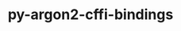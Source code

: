 ---
title: "py-argon2-cffi-bindings"
layout: cache
categories: [package, develop]
meta: {"versions": ["21.2.0"], "compilers": ["gcc@=11.1.0", "gcc@=11.4.0", "gcc@=9.4.0", "oneapi@=2023.2.0"], "oss": ["ubuntu20.04"], "platforms": ["linux"], "targets": ["neoverse_v1", "ppc64le", "x86_64_v3"], "stacks": ["data-vis-sdk", "e4s", "e4s-neoverse_v1", "e4s-oneapi", "e4s-power", "root"], "num_specs": 56, "num_specs_by_stack": {"e4s-neoverse_v1": 8, "root": 56, "e4s-power": 8, "data-vis-sdk": 8, "e4s": 20, "e4s-oneapi": 12}}
spec_details: [{"hash": "qtv2nhpyw34nysmmnnqnldjksrsxk2hz", "compiler": "gcc@=11.4.0", "versions": ["21.2.0"], "os": "ubuntu20.04", "platform": "linux", "target": "neoverse_v1", "variants": ["build_system=python_pip"], "stacks": ["e4s-neoverse_v1", "root"], "size": "-", "tarball": "https://binaries.spack.io/develop/build_cache/linux-ubuntu20.04-neoverse_v1/gcc-11.4.0/py-argon2-cffi-bindings-21.2.0/linux-ubuntu20.04-neoverse_v1-gcc-11.4.0-py-argon2-cffi-bindings-21.2.0-qtv2nhpyw34nysmmnnqnldjksrsxk2hz.spack"}, {"hash": "w5goummsyzom4rjxzrsroawgnqvdd26l", "compiler": "gcc@=11.4.0", "versions": ["21.2.0"], "os": "ubuntu20.04", "platform": "linux", "target": "neoverse_v1", "variants": ["build_system=python_pip"], "stacks": ["e4s-neoverse_v1", "root"], "size": "-", "tarball": "https://binaries.spack.io/develop/build_cache/linux-ubuntu20.04-neoverse_v1/gcc-11.4.0/py-argon2-cffi-bindings-21.2.0/linux-ubuntu20.04-neoverse_v1-gcc-11.4.0-py-argon2-cffi-bindings-21.2.0-w5goummsyzom4rjxzrsroawgnqvdd26l.spack"}, {"hash": "jxcumcmscjzixh72svc66wal4oq7mrln", "compiler": "gcc@=11.4.0", "versions": ["21.2.0"], "os": "ubuntu20.04", "platform": "linux", "target": "neoverse_v1", "variants": ["build_system=python_pip"], "stacks": ["e4s-neoverse_v1", "root"], "size": "-", "tarball": "https://binaries.spack.io/develop/build_cache/linux-ubuntu20.04-neoverse_v1/gcc-11.4.0/py-argon2-cffi-bindings-21.2.0/linux-ubuntu20.04-neoverse_v1-gcc-11.4.0-py-argon2-cffi-bindings-21.2.0-jxcumcmscjzixh72svc66wal4oq7mrln.spack"}, {"hash": "djl2q6s2ad26qvhqw6bil345nbcjhne3", "compiler": "gcc@=11.4.0", "versions": ["21.2.0"], "os": "ubuntu20.04", "platform": "linux", "target": "neoverse_v1", "variants": ["build_system=python_pip"], "stacks": ["e4s-neoverse_v1", "root"], "size": "-", "tarball": "https://binaries.spack.io/develop/build_cache/linux-ubuntu20.04-neoverse_v1/gcc-11.4.0/py-argon2-cffi-bindings-21.2.0/linux-ubuntu20.04-neoverse_v1-gcc-11.4.0-py-argon2-cffi-bindings-21.2.0-djl2q6s2ad26qvhqw6bil345nbcjhne3.spack"}, {"hash": "6wz6c33t4yn4doowmys35ml5nurzxt2c", "compiler": "gcc@=11.4.0", "versions": ["21.2.0"], "os": "ubuntu20.04", "platform": "linux", "target": "neoverse_v1", "variants": ["build_system=python_pip"], "stacks": ["e4s-neoverse_v1", "root"], "size": "-", "tarball": "https://binaries.spack.io/develop/build_cache/linux-ubuntu20.04-neoverse_v1/gcc-11.4.0/py-argon2-cffi-bindings-21.2.0/linux-ubuntu20.04-neoverse_v1-gcc-11.4.0-py-argon2-cffi-bindings-21.2.0-6wz6c33t4yn4doowmys35ml5nurzxt2c.spack"}, {"hash": "fb6l5x44owxzh55otzdgxsdnlsxmehb5", "compiler": "gcc@=11.4.0", "versions": ["21.2.0"], "os": "ubuntu20.04", "platform": "linux", "target": "neoverse_v1", "variants": ["build_system=python_pip"], "stacks": ["e4s-neoverse_v1", "root"], "size": "-", "tarball": "https://binaries.spack.io/develop/build_cache/linux-ubuntu20.04-neoverse_v1/gcc-11.4.0/py-argon2-cffi-bindings-21.2.0/linux-ubuntu20.04-neoverse_v1-gcc-11.4.0-py-argon2-cffi-bindings-21.2.0-fb6l5x44owxzh55otzdgxsdnlsxmehb5.spack"}, {"hash": "rmfu4wxcwt5ecxum6j6kusd5sqtq5iuc", "compiler": "gcc@=11.4.0", "versions": ["21.2.0"], "os": "ubuntu20.04", "platform": "linux", "target": "neoverse_v1", "variants": ["build_system=python_pip"], "stacks": ["e4s-neoverse_v1", "root"], "size": "-", "tarball": "https://binaries.spack.io/develop/build_cache/linux-ubuntu20.04-neoverse_v1/gcc-11.4.0/py-argon2-cffi-bindings-21.2.0/linux-ubuntu20.04-neoverse_v1-gcc-11.4.0-py-argon2-cffi-bindings-21.2.0-rmfu4wxcwt5ecxum6j6kusd5sqtq5iuc.spack"}, {"hash": "kzjz26fugiknda7af4th63ujn5xcswv5", "compiler": "gcc@=11.4.0", "versions": ["21.2.0"], "os": "ubuntu20.04", "platform": "linux", "target": "neoverse_v1", "variants": ["build_system=python_pip"], "stacks": ["e4s-neoverse_v1", "root"], "size": "-", "tarball": "https://binaries.spack.io/develop/build_cache/linux-ubuntu20.04-neoverse_v1/gcc-11.4.0/py-argon2-cffi-bindings-21.2.0/linux-ubuntu20.04-neoverse_v1-gcc-11.4.0-py-argon2-cffi-bindings-21.2.0-kzjz26fugiknda7af4th63ujn5xcswv5.spack"}, {"hash": "t5blhvzngtansumhrvobxvbdbw27wudk", "compiler": "gcc@=9.4.0", "versions": ["21.2.0"], "os": "ubuntu20.04", "platform": "linux", "target": "ppc64le", "variants": ["build_system=python_pip"], "stacks": ["root", "e4s-power"], "size": "-", "tarball": "https://binaries.spack.io/develop/build_cache/linux-ubuntu20.04-ppc64le/gcc-9.4.0/py-argon2-cffi-bindings-21.2.0/linux-ubuntu20.04-ppc64le-gcc-9.4.0-py-argon2-cffi-bindings-21.2.0-t5blhvzngtansumhrvobxvbdbw27wudk.spack"}, {"hash": "vvhe6kkpfyj4bxdfh4t7ouaxjytqnxjl", "compiler": "gcc@=9.4.0", "versions": ["21.2.0"], "os": "ubuntu20.04", "platform": "linux", "target": "ppc64le", "variants": ["build_system=python_pip"], "stacks": ["root", "e4s-power"], "size": "-", "tarball": "https://binaries.spack.io/develop/build_cache/linux-ubuntu20.04-ppc64le/gcc-9.4.0/py-argon2-cffi-bindings-21.2.0/linux-ubuntu20.04-ppc64le-gcc-9.4.0-py-argon2-cffi-bindings-21.2.0-vvhe6kkpfyj4bxdfh4t7ouaxjytqnxjl.spack"}, {"hash": "b73gyln7oske6njy4awfubgwyxbad25l", "compiler": "gcc@=9.4.0", "versions": ["21.2.0"], "os": "ubuntu20.04", "platform": "linux", "target": "ppc64le", "variants": ["build_system=python_pip"], "stacks": ["root", "e4s-power"], "size": "-", "tarball": "https://binaries.spack.io/develop/build_cache/linux-ubuntu20.04-ppc64le/gcc-9.4.0/py-argon2-cffi-bindings-21.2.0/linux-ubuntu20.04-ppc64le-gcc-9.4.0-py-argon2-cffi-bindings-21.2.0-b73gyln7oske6njy4awfubgwyxbad25l.spack"}, {"hash": "xld66lmfrasz47a34t6ht53dfy4tlyoe", "compiler": "gcc@=9.4.0", "versions": ["21.2.0"], "os": "ubuntu20.04", "platform": "linux", "target": "ppc64le", "variants": ["build_system=python_pip"], "stacks": ["root", "e4s-power"], "size": "-", "tarball": "https://binaries.spack.io/develop/build_cache/linux-ubuntu20.04-ppc64le/gcc-9.4.0/py-argon2-cffi-bindings-21.2.0/linux-ubuntu20.04-ppc64le-gcc-9.4.0-py-argon2-cffi-bindings-21.2.0-xld66lmfrasz47a34t6ht53dfy4tlyoe.spack"}, {"hash": "6u56q3tqj5kniq3pddkd2r2ih3oiptwi", "compiler": "gcc@=9.4.0", "versions": ["21.2.0"], "os": "ubuntu20.04", "platform": "linux", "target": "ppc64le", "variants": ["build_system=python_pip"], "stacks": ["root", "e4s-power"], "size": "-", "tarball": "https://binaries.spack.io/develop/build_cache/linux-ubuntu20.04-ppc64le/gcc-9.4.0/py-argon2-cffi-bindings-21.2.0/linux-ubuntu20.04-ppc64le-gcc-9.4.0-py-argon2-cffi-bindings-21.2.0-6u56q3tqj5kniq3pddkd2r2ih3oiptwi.spack"}, {"hash": "ugxs63vzd352yehedkla4a3ndrg74dfr", "compiler": "gcc@=9.4.0", "versions": ["21.2.0"], "os": "ubuntu20.04", "platform": "linux", "target": "ppc64le", "variants": ["build_system=python_pip"], "stacks": ["root", "e4s-power"], "size": "-", "tarball": "https://binaries.spack.io/develop/build_cache/linux-ubuntu20.04-ppc64le/gcc-9.4.0/py-argon2-cffi-bindings-21.2.0/linux-ubuntu20.04-ppc64le-gcc-9.4.0-py-argon2-cffi-bindings-21.2.0-ugxs63vzd352yehedkla4a3ndrg74dfr.spack"}, {"hash": "neeblzmxwhqdlmks7tqgomlmzdg2mjt4", "compiler": "gcc@=9.4.0", "versions": ["21.2.0"], "os": "ubuntu20.04", "platform": "linux", "target": "ppc64le", "variants": ["build_system=python_pip"], "stacks": ["root", "e4s-power"], "size": "-", "tarball": "https://binaries.spack.io/develop/build_cache/linux-ubuntu20.04-ppc64le/gcc-9.4.0/py-argon2-cffi-bindings-21.2.0/linux-ubuntu20.04-ppc64le-gcc-9.4.0-py-argon2-cffi-bindings-21.2.0-neeblzmxwhqdlmks7tqgomlmzdg2mjt4.spack"}, {"hash": "a6sx46p65g4cj7f7dx5j7v3dgzyuhuev", "compiler": "gcc@=9.4.0", "versions": ["21.2.0"], "os": "ubuntu20.04", "platform": "linux", "target": "ppc64le", "variants": ["build_system=python_pip"], "stacks": ["root", "e4s-power"], "size": "-", "tarball": "https://binaries.spack.io/develop/build_cache/linux-ubuntu20.04-ppc64le/gcc-9.4.0/py-argon2-cffi-bindings-21.2.0/linux-ubuntu20.04-ppc64le-gcc-9.4.0-py-argon2-cffi-bindings-21.2.0-a6sx46p65g4cj7f7dx5j7v3dgzyuhuev.spack"}, {"hash": "wn73qknbt26diimbhlexqobjmkgqmgjm", "compiler": "gcc@=11.1.0", "versions": ["21.2.0"], "os": "ubuntu20.04", "platform": "linux", "target": "x86_64_v3", "variants": ["build_system=python_pip"], "stacks": ["root", "data-vis-sdk"], "size": "-", "tarball": "https://binaries.spack.io/develop/build_cache/linux-ubuntu20.04-x86_64_v3/gcc-11.1.0/py-argon2-cffi-bindings-21.2.0/linux-ubuntu20.04-x86_64_v3-gcc-11.1.0-py-argon2-cffi-bindings-21.2.0-wn73qknbt26diimbhlexqobjmkgqmgjm.spack"}, {"hash": "eqltpz4nt2keha5krlrcfhne77ei3qtb", "compiler": "gcc@=11.1.0", "versions": ["21.2.0"], "os": "ubuntu20.04", "platform": "linux", "target": "x86_64_v3", "variants": ["build_system=python_pip"], "stacks": ["root", "data-vis-sdk"], "size": "-", "tarball": "https://binaries.spack.io/develop/build_cache/linux-ubuntu20.04-x86_64_v3/gcc-11.1.0/py-argon2-cffi-bindings-21.2.0/linux-ubuntu20.04-x86_64_v3-gcc-11.1.0-py-argon2-cffi-bindings-21.2.0-eqltpz4nt2keha5krlrcfhne77ei3qtb.spack"}, {"hash": "zxd6dvwutvptzia4zpcfm4tqh5gjyj7z", "compiler": "gcc@=11.1.0", "versions": ["21.2.0"], "os": "ubuntu20.04", "platform": "linux", "target": "x86_64_v3", "variants": ["build_system=python_pip"], "stacks": ["root", "data-vis-sdk"], "size": "-", "tarball": "https://binaries.spack.io/develop/build_cache/linux-ubuntu20.04-x86_64_v3/gcc-11.1.0/py-argon2-cffi-bindings-21.2.0/linux-ubuntu20.04-x86_64_v3-gcc-11.1.0-py-argon2-cffi-bindings-21.2.0-zxd6dvwutvptzia4zpcfm4tqh5gjyj7z.spack"}, {"hash": "tcxssso75rhupv42usnfzeiaspjmyu5f", "compiler": "gcc@=11.1.0", "versions": ["21.2.0"], "os": "ubuntu20.04", "platform": "linux", "target": "x86_64_v3", "variants": ["build_system=python_pip"], "stacks": ["root", "data-vis-sdk"], "size": "-", "tarball": "https://binaries.spack.io/develop/build_cache/linux-ubuntu20.04-x86_64_v3/gcc-11.1.0/py-argon2-cffi-bindings-21.2.0/linux-ubuntu20.04-x86_64_v3-gcc-11.1.0-py-argon2-cffi-bindings-21.2.0-tcxssso75rhupv42usnfzeiaspjmyu5f.spack"}, {"hash": "spgyskowcbz7n6uc326mqrc2s6c2zffl", "compiler": "gcc@=11.1.0", "versions": ["21.2.0"], "os": "ubuntu20.04", "platform": "linux", "target": "x86_64_v3", "variants": ["build_system=python_pip"], "stacks": ["root", "data-vis-sdk"], "size": "-", "tarball": "https://binaries.spack.io/develop/build_cache/linux-ubuntu20.04-x86_64_v3/gcc-11.1.0/py-argon2-cffi-bindings-21.2.0/linux-ubuntu20.04-x86_64_v3-gcc-11.1.0-py-argon2-cffi-bindings-21.2.0-spgyskowcbz7n6uc326mqrc2s6c2zffl.spack"}, {"hash": "6rxiqueqivdiod5ova6jkijmh3qwj5wr", "compiler": "gcc@=11.1.0", "versions": ["21.2.0"], "os": "ubuntu20.04", "platform": "linux", "target": "x86_64_v3", "variants": ["build_system=python_pip"], "stacks": ["root", "data-vis-sdk"], "size": "-", "tarball": "https://binaries.spack.io/develop/build_cache/linux-ubuntu20.04-x86_64_v3/gcc-11.1.0/py-argon2-cffi-bindings-21.2.0/linux-ubuntu20.04-x86_64_v3-gcc-11.1.0-py-argon2-cffi-bindings-21.2.0-6rxiqueqivdiod5ova6jkijmh3qwj5wr.spack"}, {"hash": "lacaqgvno2fthhbhyxwgxfdr3o2ilgpe", "compiler": "gcc@=11.1.0", "versions": ["21.2.0"], "os": "ubuntu20.04", "platform": "linux", "target": "x86_64_v3", "variants": ["build_system=python_pip"], "stacks": ["root", "data-vis-sdk"], "size": "-", "tarball": "https://binaries.spack.io/develop/build_cache/linux-ubuntu20.04-x86_64_v3/gcc-11.1.0/py-argon2-cffi-bindings-21.2.0/linux-ubuntu20.04-x86_64_v3-gcc-11.1.0-py-argon2-cffi-bindings-21.2.0-lacaqgvno2fthhbhyxwgxfdr3o2ilgpe.spack"}, {"hash": "z3o43fy6fipedub2ktgyue5nnmqb3ygu", "compiler": "gcc@=11.1.0", "versions": ["21.2.0"], "os": "ubuntu20.04", "platform": "linux", "target": "x86_64_v3", "variants": ["build_system=python_pip"], "stacks": ["root", "data-vis-sdk"], "size": "-", "tarball": "https://binaries.spack.io/develop/build_cache/linux-ubuntu20.04-x86_64_v3/gcc-11.1.0/py-argon2-cffi-bindings-21.2.0/linux-ubuntu20.04-x86_64_v3-gcc-11.1.0-py-argon2-cffi-bindings-21.2.0-z3o43fy6fipedub2ktgyue5nnmqb3ygu.spack"}, {"hash": "dp3mmz5qchf3ewgmjmmm5lxiy4tffgq2", "compiler": "gcc@=11.4.0", "versions": ["21.2.0"], "os": "ubuntu20.04", "platform": "linux", "target": "x86_64_v3", "variants": ["build_system=python_pip"], "stacks": ["e4s", "root"], "size": "-", "tarball": "https://binaries.spack.io/develop/build_cache/linux-ubuntu20.04-x86_64_v3/gcc-11.4.0/py-argon2-cffi-bindings-21.2.0/linux-ubuntu20.04-x86_64_v3-gcc-11.4.0-py-argon2-cffi-bindings-21.2.0-dp3mmz5qchf3ewgmjmmm5lxiy4tffgq2.spack"}, {"hash": "xdk3rrtj7cc2iuoup2r6w2m3njdfjhxu", "compiler": "gcc@=11.4.0", "versions": ["21.2.0"], "os": "ubuntu20.04", "platform": "linux", "target": "x86_64_v3", "variants": ["build_system=python_pip"], "stacks": ["e4s", "root"], "size": "-", "tarball": "https://binaries.spack.io/develop/build_cache/linux-ubuntu20.04-x86_64_v3/gcc-11.4.0/py-argon2-cffi-bindings-21.2.0/linux-ubuntu20.04-x86_64_v3-gcc-11.4.0-py-argon2-cffi-bindings-21.2.0-xdk3rrtj7cc2iuoup2r6w2m3njdfjhxu.spack"}, {"hash": "gsabptm2ouxmyeioui3r7ufgqgk3nlpa", "compiler": "gcc@=11.4.0", "versions": ["21.2.0"], "os": "ubuntu20.04", "platform": "linux", "target": "x86_64_v3", "variants": ["build_system=python_pip"], "stacks": ["e4s", "root"], "size": "-", "tarball": "https://binaries.spack.io/develop/build_cache/linux-ubuntu20.04-x86_64_v3/gcc-11.4.0/py-argon2-cffi-bindings-21.2.0/linux-ubuntu20.04-x86_64_v3-gcc-11.4.0-py-argon2-cffi-bindings-21.2.0-gsabptm2ouxmyeioui3r7ufgqgk3nlpa.spack"}, {"hash": "fz4ocftakyjmdanei5d6ixve5akb5irn", "compiler": "gcc@=11.4.0", "versions": ["21.2.0"], "os": "ubuntu20.04", "platform": "linux", "target": "x86_64_v3", "variants": ["build_system=python_pip"], "stacks": ["e4s", "root"], "size": "-", "tarball": "https://binaries.spack.io/develop/build_cache/linux-ubuntu20.04-x86_64_v3/gcc-11.4.0/py-argon2-cffi-bindings-21.2.0/linux-ubuntu20.04-x86_64_v3-gcc-11.4.0-py-argon2-cffi-bindings-21.2.0-fz4ocftakyjmdanei5d6ixve5akb5irn.spack"}, {"hash": "eeygan4bxnt6yomd62foplklcqhhttil", "compiler": "gcc@=11.4.0", "versions": ["21.2.0"], "os": "ubuntu20.04", "platform": "linux", "target": "x86_64_v3", "variants": ["build_system=python_pip"], "stacks": ["e4s", "root"], "size": "-", "tarball": "https://binaries.spack.io/develop/build_cache/linux-ubuntu20.04-x86_64_v3/gcc-11.4.0/py-argon2-cffi-bindings-21.2.0/linux-ubuntu20.04-x86_64_v3-gcc-11.4.0-py-argon2-cffi-bindings-21.2.0-eeygan4bxnt6yomd62foplklcqhhttil.spack"}, {"hash": "ptcucdgpi6xxqex6szibs4a6eehd57mg", "compiler": "gcc@=11.4.0", "versions": ["21.2.0"], "os": "ubuntu20.04", "platform": "linux", "target": "x86_64_v3", "variants": ["build_system=python_pip"], "stacks": ["e4s", "root"], "size": "-", "tarball": "https://binaries.spack.io/develop/build_cache/linux-ubuntu20.04-x86_64_v3/gcc-11.4.0/py-argon2-cffi-bindings-21.2.0/linux-ubuntu20.04-x86_64_v3-gcc-11.4.0-py-argon2-cffi-bindings-21.2.0-ptcucdgpi6xxqex6szibs4a6eehd57mg.spack"}, {"hash": "l243pidklku3yqf55w7h3db2qbgq77wv", "compiler": "gcc@=11.4.0", "versions": ["21.2.0"], "os": "ubuntu20.04", "platform": "linux", "target": "x86_64_v3", "variants": ["build_system=python_pip"], "stacks": ["e4s", "root"], "size": "-", "tarball": "https://binaries.spack.io/develop/build_cache/linux-ubuntu20.04-x86_64_v3/gcc-11.4.0/py-argon2-cffi-bindings-21.2.0/linux-ubuntu20.04-x86_64_v3-gcc-11.4.0-py-argon2-cffi-bindings-21.2.0-l243pidklku3yqf55w7h3db2qbgq77wv.spack"}, {"hash": "gap6zsaxzcvpjg24mdrxnstf6ogosinr", "compiler": "gcc@=11.4.0", "versions": ["21.2.0"], "os": "ubuntu20.04", "platform": "linux", "target": "x86_64_v3", "variants": ["build_system=python_pip"], "stacks": ["e4s", "root"], "size": "-", "tarball": "https://binaries.spack.io/develop/build_cache/linux-ubuntu20.04-x86_64_v3/gcc-11.4.0/py-argon2-cffi-bindings-21.2.0/linux-ubuntu20.04-x86_64_v3-gcc-11.4.0-py-argon2-cffi-bindings-21.2.0-gap6zsaxzcvpjg24mdrxnstf6ogosinr.spack"}, {"hash": "n5j37zg4og4ds4p2pzkd77d6d5kdgxyh", "compiler": "gcc@=11.4.0", "versions": ["21.2.0"], "os": "ubuntu20.04", "platform": "linux", "target": "x86_64_v3", "variants": ["build_system=python_pip"], "stacks": ["e4s", "root"], "size": "-", "tarball": "https://binaries.spack.io/develop/build_cache/linux-ubuntu20.04-x86_64_v3/gcc-11.4.0/py-argon2-cffi-bindings-21.2.0/linux-ubuntu20.04-x86_64_v3-gcc-11.4.0-py-argon2-cffi-bindings-21.2.0-n5j37zg4og4ds4p2pzkd77d6d5kdgxyh.spack"}, {"hash": "csi7dnre5yi6zxkofmrpdblygxv2sz7v", "compiler": "gcc@=11.4.0", "versions": ["21.2.0"], "os": "ubuntu20.04", "platform": "linux", "target": "x86_64_v3", "variants": ["build_system=python_pip"], "stacks": ["e4s", "root"], "size": "-", "tarball": "https://binaries.spack.io/develop/build_cache/linux-ubuntu20.04-x86_64_v3/gcc-11.4.0/py-argon2-cffi-bindings-21.2.0/linux-ubuntu20.04-x86_64_v3-gcc-11.4.0-py-argon2-cffi-bindings-21.2.0-csi7dnre5yi6zxkofmrpdblygxv2sz7v.spack"}, {"hash": "6qql2o52qiks46athpdwoakzznqqcpnc", "compiler": "gcc@=11.4.0", "versions": ["21.2.0"], "os": "ubuntu20.04", "platform": "linux", "target": "x86_64_v3", "variants": ["build_system=python_pip"], "stacks": ["e4s", "root"], "size": "-", "tarball": "https://binaries.spack.io/develop/build_cache/linux-ubuntu20.04-x86_64_v3/gcc-11.4.0/py-argon2-cffi-bindings-21.2.0/linux-ubuntu20.04-x86_64_v3-gcc-11.4.0-py-argon2-cffi-bindings-21.2.0-6qql2o52qiks46athpdwoakzznqqcpnc.spack"}, {"hash": "lfwckwkpnwkffcvyyna3y3j37hh2c3vq", "compiler": "gcc@=11.4.0", "versions": ["21.2.0"], "os": "ubuntu20.04", "platform": "linux", "target": "x86_64_v3", "variants": ["build_system=python_pip"], "stacks": ["e4s", "root"], "size": "-", "tarball": "https://binaries.spack.io/develop/build_cache/linux-ubuntu20.04-x86_64_v3/gcc-11.4.0/py-argon2-cffi-bindings-21.2.0/linux-ubuntu20.04-x86_64_v3-gcc-11.4.0-py-argon2-cffi-bindings-21.2.0-lfwckwkpnwkffcvyyna3y3j37hh2c3vq.spack"}, {"hash": "rgslltumujmv3u4sweradwbqljymf4gx", "compiler": "gcc@=11.4.0", "versions": ["21.2.0"], "os": "ubuntu20.04", "platform": "linux", "target": "x86_64_v3", "variants": ["build_system=python_pip"], "stacks": ["e4s", "root"], "size": "-", "tarball": "https://binaries.spack.io/develop/build_cache/linux-ubuntu20.04-x86_64_v3/gcc-11.4.0/py-argon2-cffi-bindings-21.2.0/linux-ubuntu20.04-x86_64_v3-gcc-11.4.0-py-argon2-cffi-bindings-21.2.0-rgslltumujmv3u4sweradwbqljymf4gx.spack"}, {"hash": "4zlyjd34vnbqyzfhv3wzsmiflcm2irnt", "compiler": "gcc@=11.4.0", "versions": ["21.2.0"], "os": "ubuntu20.04", "platform": "linux", "target": "x86_64_v3", "variants": ["build_system=python_pip"], "stacks": ["e4s", "root"], "size": "-", "tarball": "https://binaries.spack.io/develop/build_cache/linux-ubuntu20.04-x86_64_v3/gcc-11.4.0/py-argon2-cffi-bindings-21.2.0/linux-ubuntu20.04-x86_64_v3-gcc-11.4.0-py-argon2-cffi-bindings-21.2.0-4zlyjd34vnbqyzfhv3wzsmiflcm2irnt.spack"}, {"hash": "xbvxesjxpg443334fchvhsrk4ztly5bg", "compiler": "gcc@=11.4.0", "versions": ["21.2.0"], "os": "ubuntu20.04", "platform": "linux", "target": "x86_64_v3", "variants": ["build_system=python_pip"], "stacks": ["e4s", "root"], "size": "-", "tarball": "https://binaries.spack.io/develop/build_cache/linux-ubuntu20.04-x86_64_v3/gcc-11.4.0/py-argon2-cffi-bindings-21.2.0/linux-ubuntu20.04-x86_64_v3-gcc-11.4.0-py-argon2-cffi-bindings-21.2.0-xbvxesjxpg443334fchvhsrk4ztly5bg.spack"}, {"hash": "zrcqwjv5ojclshvswojk6efo5c3x6dkf", "compiler": "gcc@=11.4.0", "versions": ["21.2.0"], "os": "ubuntu20.04", "platform": "linux", "target": "x86_64_v3", "variants": ["build_system=python_pip"], "stacks": ["e4s", "root"], "size": "-", "tarball": "https://binaries.spack.io/develop/build_cache/linux-ubuntu20.04-x86_64_v3/gcc-11.4.0/py-argon2-cffi-bindings-21.2.0/linux-ubuntu20.04-x86_64_v3-gcc-11.4.0-py-argon2-cffi-bindings-21.2.0-zrcqwjv5ojclshvswojk6efo5c3x6dkf.spack"}, {"hash": "yulguwahinc5izwsnoddhckfg6npqbqp", "compiler": "gcc@=11.4.0", "versions": ["21.2.0"], "os": "ubuntu20.04", "platform": "linux", "target": "x86_64_v3", "variants": ["build_system=python_pip"], "stacks": ["e4s", "root"], "size": "-", "tarball": "https://binaries.spack.io/develop/build_cache/linux-ubuntu20.04-x86_64_v3/gcc-11.4.0/py-argon2-cffi-bindings-21.2.0/linux-ubuntu20.04-x86_64_v3-gcc-11.4.0-py-argon2-cffi-bindings-21.2.0-yulguwahinc5izwsnoddhckfg6npqbqp.spack"}, {"hash": "zdfyzhsiksl3vgd45oglxyezwwwyiyos", "compiler": "gcc@=11.4.0", "versions": ["21.2.0"], "os": "ubuntu20.04", "platform": "linux", "target": "x86_64_v3", "variants": ["build_system=python_pip"], "stacks": ["e4s", "root"], "size": "-", "tarball": "https://binaries.spack.io/develop/build_cache/linux-ubuntu20.04-x86_64_v3/gcc-11.4.0/py-argon2-cffi-bindings-21.2.0/linux-ubuntu20.04-x86_64_v3-gcc-11.4.0-py-argon2-cffi-bindings-21.2.0-zdfyzhsiksl3vgd45oglxyezwwwyiyos.spack"}, {"hash": "yznz7nck4l5r7nuxc3ftpj7bo5t2aaf7", "compiler": "gcc@=11.4.0", "versions": ["21.2.0"], "os": "ubuntu20.04", "platform": "linux", "target": "x86_64_v3", "variants": ["build_system=python_pip"], "stacks": ["e4s", "root"], "size": "-", "tarball": "https://binaries.spack.io/develop/build_cache/linux-ubuntu20.04-x86_64_v3/gcc-11.4.0/py-argon2-cffi-bindings-21.2.0/linux-ubuntu20.04-x86_64_v3-gcc-11.4.0-py-argon2-cffi-bindings-21.2.0-yznz7nck4l5r7nuxc3ftpj7bo5t2aaf7.spack"}, {"hash": "xxb5vn2chgbhq3zgzpi3ad2fpczwesix", "compiler": "gcc@=11.4.0", "versions": ["21.2.0"], "os": "ubuntu20.04", "platform": "linux", "target": "x86_64_v3", "variants": ["build_system=python_pip"], "stacks": ["e4s", "root"], "size": "-", "tarball": "https://binaries.spack.io/develop/build_cache/linux-ubuntu20.04-x86_64_v3/gcc-11.4.0/py-argon2-cffi-bindings-21.2.0/linux-ubuntu20.04-x86_64_v3-gcc-11.4.0-py-argon2-cffi-bindings-21.2.0-xxb5vn2chgbhq3zgzpi3ad2fpczwesix.spack"}, {"hash": "d6oh442kkmsrp3f3kqklwj5pusme2yfp", "compiler": "oneapi@=2023.2.0", "versions": ["21.2.0"], "os": "ubuntu20.04", "platform": "linux", "target": "x86_64_v3", "variants": ["build_system=python_pip"], "stacks": ["root", "e4s-oneapi"], "size": "-", "tarball": "https://binaries.spack.io/develop/build_cache/linux-ubuntu20.04-x86_64_v3/oneapi-2023.2.0/py-argon2-cffi-bindings-21.2.0/linux-ubuntu20.04-x86_64_v3-oneapi-2023.2.0-py-argon2-cffi-bindings-21.2.0-d6oh442kkmsrp3f3kqklwj5pusme2yfp.spack"}, {"hash": "asy4koc6oug4syko4drsxh6iemmff4km", "compiler": "oneapi@=2023.2.0", "versions": ["21.2.0"], "os": "ubuntu20.04", "platform": "linux", "target": "x86_64_v3", "variants": ["build_system=python_pip"], "stacks": ["root", "e4s-oneapi"], "size": "-", "tarball": "https://binaries.spack.io/develop/build_cache/linux-ubuntu20.04-x86_64_v3/oneapi-2023.2.0/py-argon2-cffi-bindings-21.2.0/linux-ubuntu20.04-x86_64_v3-oneapi-2023.2.0-py-argon2-cffi-bindings-21.2.0-asy4koc6oug4syko4drsxh6iemmff4km.spack"}, {"hash": "soinofkqbnry5lkzf7p3f3csjfonzr57", "compiler": "oneapi@=2023.2.0", "versions": ["21.2.0"], "os": "ubuntu20.04", "platform": "linux", "target": "x86_64_v3", "variants": ["build_system=python_pip"], "stacks": ["root", "e4s-oneapi"], "size": "-", "tarball": "https://binaries.spack.io/develop/build_cache/linux-ubuntu20.04-x86_64_v3/oneapi-2023.2.0/py-argon2-cffi-bindings-21.2.0/linux-ubuntu20.04-x86_64_v3-oneapi-2023.2.0-py-argon2-cffi-bindings-21.2.0-soinofkqbnry5lkzf7p3f3csjfonzr57.spack"}, {"hash": "iadplyfwqemeo3dtzijfamtukiolqqu3", "compiler": "oneapi@=2023.2.0", "versions": ["21.2.0"], "os": "ubuntu20.04", "platform": "linux", "target": "x86_64_v3", "variants": ["build_system=python_pip"], "stacks": ["root", "e4s-oneapi"], "size": "-", "tarball": "https://binaries.spack.io/develop/build_cache/linux-ubuntu20.04-x86_64_v3/oneapi-2023.2.0/py-argon2-cffi-bindings-21.2.0/linux-ubuntu20.04-x86_64_v3-oneapi-2023.2.0-py-argon2-cffi-bindings-21.2.0-iadplyfwqemeo3dtzijfamtukiolqqu3.spack"}, {"hash": "g6hqbwoxv47nb4ohx6iv7wsa2tm63dh2", "compiler": "oneapi@=2023.2.0", "versions": ["21.2.0"], "os": "ubuntu20.04", "platform": "linux", "target": "x86_64_v3", "variants": ["build_system=python_pip"], "stacks": ["root", "e4s-oneapi"], "size": "-", "tarball": "https://binaries.spack.io/develop/build_cache/linux-ubuntu20.04-x86_64_v3/oneapi-2023.2.0/py-argon2-cffi-bindings-21.2.0/linux-ubuntu20.04-x86_64_v3-oneapi-2023.2.0-py-argon2-cffi-bindings-21.2.0-g6hqbwoxv47nb4ohx6iv7wsa2tm63dh2.spack"}, {"hash": "rf45ot5yop3arl6vv6shykdwzr4enlf7", "compiler": "oneapi@=2023.2.0", "versions": ["21.2.0"], "os": "ubuntu20.04", "platform": "linux", "target": "x86_64_v3", "variants": ["build_system=python_pip"], "stacks": ["root", "e4s-oneapi"], "size": "-", "tarball": "https://binaries.spack.io/develop/build_cache/linux-ubuntu20.04-x86_64_v3/oneapi-2023.2.0/py-argon2-cffi-bindings-21.2.0/linux-ubuntu20.04-x86_64_v3-oneapi-2023.2.0-py-argon2-cffi-bindings-21.2.0-rf45ot5yop3arl6vv6shykdwzr4enlf7.spack"}, {"hash": "wnupqomhb5cs5p5tfjjyfqdqlam5hr5r", "compiler": "oneapi@=2023.2.0", "versions": ["21.2.0"], "os": "ubuntu20.04", "platform": "linux", "target": "x86_64_v3", "variants": ["build_system=python_pip"], "stacks": ["root", "e4s-oneapi"], "size": "-", "tarball": "https://binaries.spack.io/develop/build_cache/linux-ubuntu20.04-x86_64_v3/oneapi-2023.2.0/py-argon2-cffi-bindings-21.2.0/linux-ubuntu20.04-x86_64_v3-oneapi-2023.2.0-py-argon2-cffi-bindings-21.2.0-wnupqomhb5cs5p5tfjjyfqdqlam5hr5r.spack"}, {"hash": "m2qszc7nutjsgpnxu5jqq5eqmk63prcj", "compiler": "oneapi@=2023.2.0", "versions": ["21.2.0"], "os": "ubuntu20.04", "platform": "linux", "target": "x86_64_v3", "variants": ["build_system=python_pip"], "stacks": ["root", "e4s-oneapi"], "size": "-", "tarball": "https://binaries.spack.io/develop/build_cache/linux-ubuntu20.04-x86_64_v3/oneapi-2023.2.0/py-argon2-cffi-bindings-21.2.0/linux-ubuntu20.04-x86_64_v3-oneapi-2023.2.0-py-argon2-cffi-bindings-21.2.0-m2qszc7nutjsgpnxu5jqq5eqmk63prcj.spack"}, {"hash": "atohlpbrem5ec5e3do7vogjmk5mdjdpq", "compiler": "oneapi@=2023.2.0", "versions": ["21.2.0"], "os": "ubuntu20.04", "platform": "linux", "target": "x86_64_v3", "variants": ["build_system=python_pip"], "stacks": ["root", "e4s-oneapi"], "size": "-", "tarball": "https://binaries.spack.io/develop/build_cache/linux-ubuntu20.04-x86_64_v3/oneapi-2023.2.0/py-argon2-cffi-bindings-21.2.0/linux-ubuntu20.04-x86_64_v3-oneapi-2023.2.0-py-argon2-cffi-bindings-21.2.0-atohlpbrem5ec5e3do7vogjmk5mdjdpq.spack"}, {"hash": "aan7wep2x22ymqfj3nzom4nz6np6izov", "compiler": "oneapi@=2023.2.0", "versions": ["21.2.0"], "os": "ubuntu20.04", "platform": "linux", "target": "x86_64_v3", "variants": ["build_system=python_pip"], "stacks": ["root", "e4s-oneapi"], "size": "-", "tarball": "https://binaries.spack.io/develop/build_cache/linux-ubuntu20.04-x86_64_v3/oneapi-2023.2.0/py-argon2-cffi-bindings-21.2.0/linux-ubuntu20.04-x86_64_v3-oneapi-2023.2.0-py-argon2-cffi-bindings-21.2.0-aan7wep2x22ymqfj3nzom4nz6np6izov.spack"}, {"hash": "33luendhjedsd4da264hbmxsbod4ri46", "compiler": "oneapi@=2023.2.0", "versions": ["21.2.0"], "os": "ubuntu20.04", "platform": "linux", "target": "x86_64_v3", "variants": ["build_system=python_pip"], "stacks": ["root", "e4s-oneapi"], "size": "-", "tarball": "https://binaries.spack.io/develop/build_cache/linux-ubuntu20.04-x86_64_v3/oneapi-2023.2.0/py-argon2-cffi-bindings-21.2.0/linux-ubuntu20.04-x86_64_v3-oneapi-2023.2.0-py-argon2-cffi-bindings-21.2.0-33luendhjedsd4da264hbmxsbod4ri46.spack"}, {"hash": "enn77dgd2y4leftdoq5tlqoilt7zksfk", "compiler": "oneapi@=2023.2.0", "versions": ["21.2.0"], "os": "ubuntu20.04", "platform": "linux", "target": "x86_64_v3", "variants": ["build_system=python_pip"], "stacks": ["root", "e4s-oneapi"], "size": "-", "tarball": "https://binaries.spack.io/develop/build_cache/linux-ubuntu20.04-x86_64_v3/oneapi-2023.2.0/py-argon2-cffi-bindings-21.2.0/linux-ubuntu20.04-x86_64_v3-oneapi-2023.2.0-py-argon2-cffi-bindings-21.2.0-enn77dgd2y4leftdoq5tlqoilt7zksfk.spack"}]
---